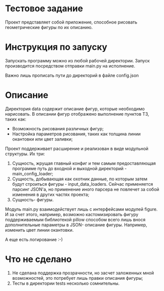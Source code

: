 # Тестовое задание

Проект представляет собой приложение, способное рисовать геометрические фигуры по их описанию.

# Инструкция по запуску

Запускать программу можно из любой рабочей директории. Запуск производится посредством отправки main.py на исполнение.

Важно лишь прописать пути до директорий в файле config.json

# Описание
Директория data содержит описание фигур, которые необходимо нарисовать. В описании фигур отображено выполнение пунктов ТЗ, таких как:

- Возможность рисования различных фигур;
- Настройка параметров рисования, таких как толщина линии окантовки или цвет заливки;

Проект поддерживает расширение и реализован в виде модульной структуры. Их три:
1) Сущность, жрущая главный конфиг и тем самым предоставляющая программе путь до входной и выходной директорий - main_config_loader;
2) Сущность, добывающая как охотник данные, по которым затем будут строиться фигуры - input_data_loaders. Сейчас применяется парсинг JSON'а, но применение иного парсера не повлечет за собой изменения в других частях проекта;
3) Сущность- фигуры.

Модуль main.py взаимодействует лишь с интерфейсами модулей figure. И за счет этого, например, возможно кастомизировать фигуру поддерживаемым библиотекой pillow способом всего лишь внося дополнительные параметры в JSON- описание фигуры. Например, изменить цвет линии окантовки.

А еще есть логирование :-)

# Что не сделано

1) Не сделана поддержка прозрачности, но засчет заложенных мной возможностей, это потребует лишь правки описания фигуры;
2) Тесты в директории tests несколько сомнительны.
